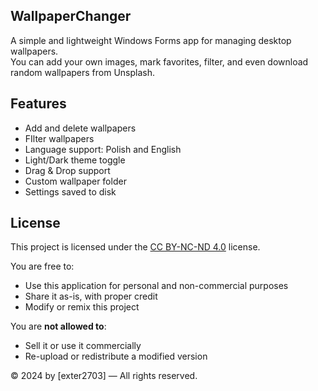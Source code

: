 ## WallpaperChanger

A simple and lightweight Windows Forms app for managing desktop wallpapers.  
You can add your own images, mark favorites, filter, and even download random wallpapers from Unsplash.

## Features

- Add and delete wallpapers
- FIlter wallpapers
- Language support: Polish and English
- Light/Dark theme toggle
- Drag & Drop support
- Custom wallpaper folder
- Settings saved to disk

## License

This project is licensed under the [CC BY-NC-ND 4.0](https://creativecommons.org/licenses/by-nc-nd/4.0/) license.

You are free to:
- Use this application for personal and non-commercial purposes
- Share it as-is, with proper credit
- Modify or remix this project

You are **not allowed to**:
- Sell it or use it commercially
- Re-upload or redistribute a modified version

© 2024 by [exter2703] — All rights reserved.
